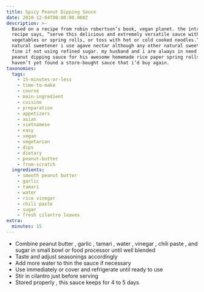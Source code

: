 ```yaml
---
title: Spicy Peanut Dipping Sauce
date: 2010-12-04T00:00:00.000Z
description: >-
  Based on a recipe from robin robertson’s book, vegan planet. the intro to this
  recipe says, “serve this delicious and extremely versatile sauce with steamed
  vegetables or spring rolls, or toss with hot or cold cooked noodles.” for a
  natural sweetener i use agave nectar although any other natural sweetener is
  fine if not using refined sugar. my husband and i are always in need of a
  peanut dipping sauce for his awesome homemade rice paper spring rolls. i
  haven’t yet found a store-bought sauce that i’d buy again.
taxonomies:
  tags:
    - 15-minutes-or-less
    - time-to-make
    - course
    - main-ingredient
    - cuisine
    - preparation
    - appetizers
    - asian
    - vietnamese
    - easy
    - vegan
    - vegetarian
    - dips
    - dietary
    - peanut-butter
    - from-scratch
  ingredients:
    - smooth peanut butter
    - garlic
    - tamari
    - water
    - rice vinegar
    - chili paste
    - sugar
    - fresh cilantro leaves
extra:
  minutes: 15
---
```

 - Combine peanut butter , garlic , tamari , water , vinegar , chili paste , and sugar in small bowl or food processor until well blended
 - Taste and adjust seasonings accordingly
 - Add more water to thin the sauce if necessary
 - Use immediately or cover and refrigerate until ready to use
 - Stir in cilantro just before serving
 - Stored properly , this sauce keeps for 4 to 5 days
